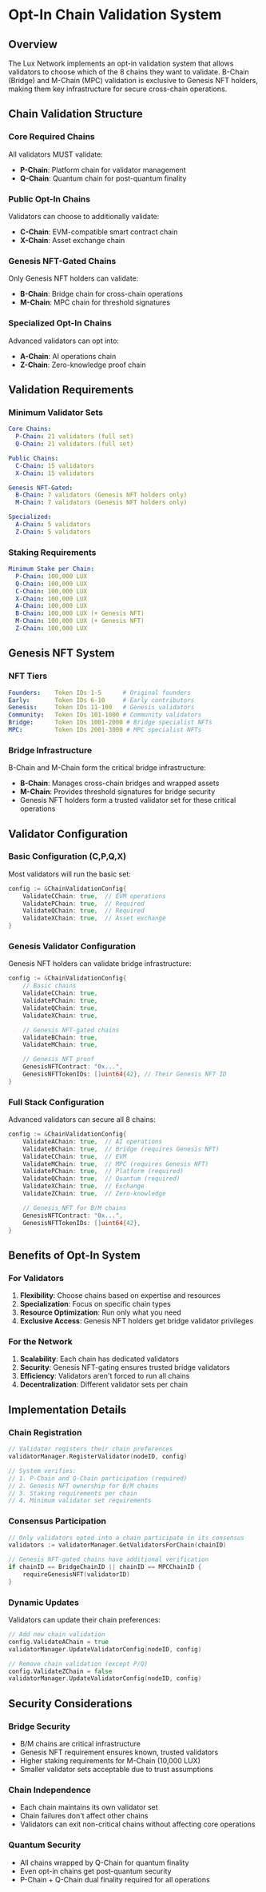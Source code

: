 # Opt-In Chain Validation System

## Overview

The Lux Network implements an opt-in validation system that allows validators to choose which of the 8 chains they want to validate. B-Chain (Bridge) and M-Chain (MPC) validation is exclusive to Genesis NFT holders, making them key infrastructure for secure cross-chain operations.

## Chain Validation Structure

### Core Required Chains
All validators MUST validate:
- **P-Chain**: Platform chain for validator management
- **Q-Chain**: Quantum chain for post-quantum finality

### Public Opt-In Chains
Validators can choose to additionally validate:
- **C-Chain**: EVM-compatible smart contract chain
- **X-Chain**: Asset exchange chain

### Genesis NFT-Gated Chains
Only Genesis NFT holders can validate:
- **B-Chain**: Bridge chain for cross-chain operations
- **M-Chain**: MPC chain for threshold signatures

### Specialized Opt-In Chains
Advanced validators can opt into:
- **A-Chain**: AI operations chain
- **Z-Chain**: Zero-knowledge proof chain

## Validation Requirements

### Minimum Validator Sets
```yaml
Core Chains:
  P-Chain: 21 validators (full set)
  Q-Chain: 21 validators (full set)

Public Chains:
  C-Chain: 15 validators
  X-Chain: 15 validators

Genesis NFT-Gated:
  B-Chain: 7 validators (Genesis NFT holders only)
  M-Chain: 7 validators (Genesis NFT holders only)

Specialized:
  A-Chain: 5 validators
  Z-Chain: 5 validators
```

### Staking Requirements
```yaml
Minimum Stake per Chain:
  P-Chain: 100,000 LUX
  Q-Chain: 100,000 LUX
  C-Chain: 100,000 LUX
  X-Chain: 100,000 LUX
  A-Chain: 100,000 LUX
  B-Chain: 100,000 LUX (+ Genesis NFT)
  M-Chain: 100,000 LUX (+ Genesis NFT)
  Z-Chain: 100,000 LUX
```

## Genesis NFT System

### NFT Tiers
```yaml
Founders:    Token IDs 1-5      # Original founders
Early:       Token IDs 6-10     # Early contributors
Genesis:     Token IDs 11-100   # Genesis validators
Community:   Token IDs 101-1000 # Community validators
Bridge:      Token IDs 1001-2000 # Bridge specialist NFTs
MPC:         Token IDs 2001-3000 # MPC specialist NFTs
```

### Bridge Infrastructure
B-Chain and M-Chain form the critical bridge infrastructure:
- **B-Chain**: Manages cross-chain bridges and wrapped assets
- **M-Chain**: Provides threshold signatures for bridge security
- Genesis NFT holders form a trusted validator set for these critical operations

## Validator Configuration

### Basic Configuration (C,P,Q,X)
Most validators will run the basic set:
```go
config := &ChainValidationConfig{
    ValidateCChain: true,  // EVM operations
    ValidatePChain: true,  // Required
    ValidateQChain: true,  // Required
    ValidateXChain: true,  // Asset exchange
}
```

### Genesis Validator Configuration
Genesis NFT holders can validate bridge infrastructure:
```go
config := &ChainValidationConfig{
    // Basic chains
    ValidateCChain: true,
    ValidatePChain: true,
    ValidateQChain: true,
    ValidateXChain: true,

    // Genesis NFT-gated chains
    ValidateBChain: true,
    ValidateMChain: true,

    // Genesis NFT proof
    GenesisNFTContract: "0x...",
    GenesisNFTTokenIDs: []uint64{42}, // Their Genesis NFT ID
}
```

### Full Stack Configuration
Advanced validators can secure all 8 chains:
```go
config := &ChainValidationConfig{
    ValidateAChain: true,  // AI operations
    ValidateBChain: true,  // Bridge (requires Genesis NFT)
    ValidateCChain: true,  // EVM
    ValidateMChain: true,  // MPC (requires Genesis NFT)
    ValidatePChain: true,  // Platform (required)
    ValidateQChain: true,  // Quantum (required)
    ValidateXChain: true,  // Exchange
    ValidateZChain: true,  // Zero-knowledge

    // Genesis NFT for B/M chains
    GenesisNFTContract: "0x...",
    GenesisNFTTokenIDs: []uint64{42},
}
```

## Benefits of Opt-In System

### For Validators
1. **Flexibility**: Choose chains based on expertise and resources
2. **Specialization**: Focus on specific chain types
3. **Resource Optimization**: Run only what you need
4. **Exclusive Access**: Genesis NFT holders get bridge validator privileges

### For the Network
1. **Scalability**: Each chain has dedicated validators
2. **Security**: Genesis NFT-gating ensures trusted bridge validators
3. **Efficiency**: Validators aren't forced to run all chains
4. **Decentralization**: Different validator sets per chain

## Implementation Details

### Chain Registration
```go
// Validator registers their chain preferences
validatorManager.RegisterValidator(nodeID, config)

// System verifies:
// 1. P-Chain and Q-Chain participation (required)
// 2. Genesis NFT ownership for B/M chains
// 3. Staking requirements per chain
// 4. Minimum validator set requirements
```

### Consensus Participation
```go
// Only validators opted into a chain participate in its consensus
validators := validatorManager.GetValidatorsForChain(chainID)

// Genesis NFT-gated chains have additional verification
if chainID == BridgeChainID || chainID == MPCChainID {
    requireGenesisNFT(validatorID)
}
```

### Dynamic Updates
Validators can update their chain preferences:
```go
// Add new chain validation
config.ValidateAChain = true
validatorManager.UpdateValidatorConfig(nodeID, config)

// Remove chain validation (except P/Q)
config.ValidateZChain = false
validatorManager.UpdateValidatorConfig(nodeID, config)
```

## Security Considerations

### Bridge Security
- B/M chains are critical infrastructure
- Genesis NFT requirement ensures known, trusted validators
- Higher staking requirements for M-Chain (10,000 LUX)
- Smaller validator sets acceptable due to trust assumptions

### Chain Independence
- Each chain maintains its own validator set
- Chain failures don't affect other chains
- Validators can exit non-critical chains without affecting core operations

### Quantum Security
- All chains wrapped by Q-Chain for quantum finality
- Even opt-in chains get post-quantum security
- P-Chain + Q-Chain dual finality required for all operations
